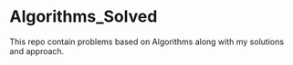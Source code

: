 # Algorithms_Solved
This repo contain problems based on Algorithms along with my solutions and approach.
